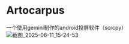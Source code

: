 # Artocarpus
一个使用gemini制作的android投屏软件（scrcpy）
![截图_2025-06-11_15-24-53](https://github.com/user-attachments/assets/c0a3bfde-8e45-4252-b694-17450bdf3cb3)
